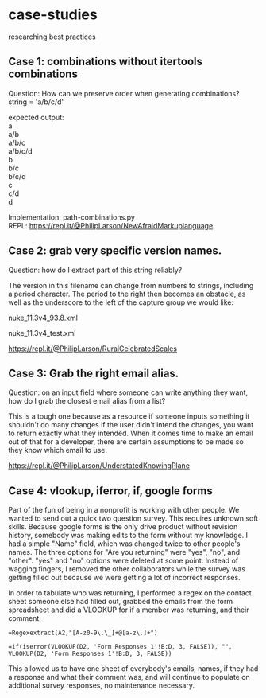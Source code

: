 # case-studies
researching best practices

## Case 1: combinations without itertools combinations

Question: How can we preserve order when generating combinations?\
string = 'a/b/c/d'

expected output:\
a\
a/b\
a/b/c\
a/b/c/d\
b\
b/c\
b/c/d\
c\
c/d\
d


Implementation: path-combinations.py\
REPL: https://repl.it/@PhilipLarson/NewAfraidMarkuplanguage

## Case 2: grab very specific version names.

Question: how do I extract part of this string reliably?

The version in this filename can change from numbers to strings, including a period character. The period to the right then becomes an obstacle, as well as the underscore to the left of the capture group we would like:

nuke_11.3v4_93.8.xml

nuke_11.3v4_test.xml

https://repl.it/@PhilipLarson/RuralCelebratedScales

## Case 3: Grab the right email alias.

Question: on an input field where someone can write anything they want, how do I grab the closest email alias from a list?

This is a tough one because as a resource if someone inputs something it shouldn't do many changes if the user didn't intend the changes, you want to return exactly what they intended. When it comes time to make an email out of that for a developer, there are certain assumptions to be made so they know which email to use.

https://repl.it/@PhilipLarson/UnderstatedKnowingPlane

## Case 4: vlookup, iferror, if, google forms

Part of the fun of being in a nonprofit is working with other people. We wanted to send out a quick two question survey. This requires unknown soft skills. Because google forms is the only drive product without revision history, somebody was making edits to the form without my knowledge. I had a simple "Name" field, which was changed twice to other people's names. The three options for "Are you returning" were "yes", "no", and "other". "yes" and "no" options were deleted at some point. Instead of wagging fingers, I removed the other collaborators while the survey was getting filled out because we were getting a lot of incorrect responses.

In order to tabulate who was returning, I performed a regex on the contact sheet someone else had filled out, grabbed the emails from the form spreadsheet and did a VLOOKUP for if a member was returning, and their comment.

`=Regexextract(A2,"[A-z0-9\.\_]+@[a-z\.]+")`

`=if(iserror(VLOOKUP(D2, 'Form Responses 1'!B:D, 3, FALSE)), "", VLOOKUP(D2, 'Form Responses 1'!B:D, 3, FALSE))`

This allowed us to have one sheet of everybody's emails, names, if they had a response and what their comment was, and will continue to populate on additional survey responses, no maintenance necessary.

